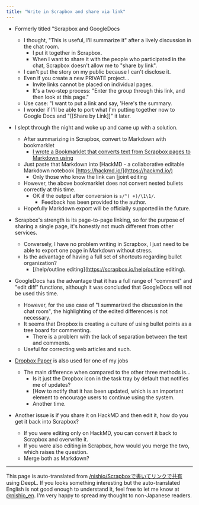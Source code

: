 ```yaml
---
title: "Write in Scrapbox and share via link"
---
```


- Formerly titled "Scrapbox and GoogleDocs
    - I thought, "This is useful, I'll summarize it" after a lively discussion in the chat room.
        - I put it together in Scrapbox.
        - When I want to share it with the people who participated in the chat, Scrapbox doesn't allow me to "share by link".
    - I can't put the story on my public because I can't disclose it.
    - Even if you create a new PRIVATE project...
        - Invite links cannot be placed on individual pages.
        - It's a two-step process: "Enter the group through this link, and then look at this page."
    - Use case: "I want to put a link and say, 'Here's the summary.
    - I wonder if I'll be able to port what I'm putting together now to Google Docs and "[[Share by Link]]" it later.

- I slept through the night and woke up and came up with a solution.
    - After summarizing in Scrapbox, convert to Markdown with bookmarklet
        - [I wrote a Bookmarklet that converts text from Scrapbox pages to Markdown using](http://daiiz.hatenablog.com/entry/2017/02/17/074508)
    - Just paste that Markdown into [HackMD - a collaborative editable Markdown notebook [https://hackmd.io/](https://hackmd.io/)
        - Only those who know the link can [joint editing
    - However, the above bookmarklet does not convert nested bullets correctly at this time.
        - OK if the output after conversion is `s/^( +)/\1\1/`.
            - Feedback has been provided to the author.
    - Hopefully Markdown export will be officially supported in the future.

- Scrapbox's strength is its page-to-page linking, so for the purpose of sharing a single page, it's honestly not much different from other services.
    - Conversely, I have no problem writing in Scrapbox, I just need to be able to export one page in Markdown without stress.
    - Is the advantage of having a full set of shortcuts regarding bullet organization?
        - [/help/outline editing](https://scrapbox.io/help/outline editing).

- GoogleDocs has the advantage that it has a full range of "comment" and "edit diff" functions, although it was concluded that GoogleDocs will not be used this time.
    - However, for the use case of "I summarized the discussion in the chat room", the highlighting of the edited differences is not necessary.
    - It seems that Dropbox is creating a culture of using bullet points as a tree board for commenting.
        - There is a problem with the lack of separation between the text and comments.
    - Useful for correcting web articles and such.

- [Dropbox Paper](https://www.dropbox.com/paper) is also used for one of my jobs
    - The main difference when compared to the other three methods is...
        - Is it just the Dropbox icon in the task tray by default that notifies me of updates?
        - [How to notify that it has been updated, which is an important element to encourage users to continue using the system.
        - Another time.

- Another issue is if you share it on HackMD and then edit it, how do you get it back into Scrapbox?
    - If you were editing only on HackMD, you can convert it back to Scrapbox and overwrite it.
    - If you were also editing in Scrapbox, how would you merge the two, which raises the question.
    - Merge both as Markdown?
---
This page is auto-translated from [/nishio/Scrapboxで書いてリンクで共有](https://scrapbox.io/nishio/Scrapboxで書いてリンクで共有) using DeepL. If you looks something interesting but the auto-translated English is not good enough to understand it, feel free to let me know at [@nishio_en](https://twitter.com/nishio_en). I'm very happy to spread my thought to non-Japanese readers.